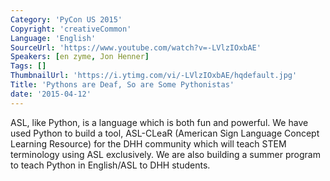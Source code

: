 ```yaml
---
Category: 'PyCon US 2015'
Copyright: 'creativeCommon'
Language: 'English'
SourceUrl: 'https://www.youtube.com/watch?v=-LVlzIOxbAE'
Speakers: [en zyme, Jon Henner]
Tags: []
ThumbnailUrl: 'https://i.ytimg.com/vi/-LVlzIOxbAE/hqdefault.jpg'
Title: 'Pythons are Deaf, So are Some Pythonistas'
date: '2015-04-12'
---
```

ASL, like Python, is a language which is both fun and powerful. We have used Python to build a tool, ASL-CLeaR (American Sign Language Concept Learning Resource)  for the DHH community which will teach STEM terminology using ASL exclusively. We are also building a summer program to teach Python in English/ASL to DHH students.

